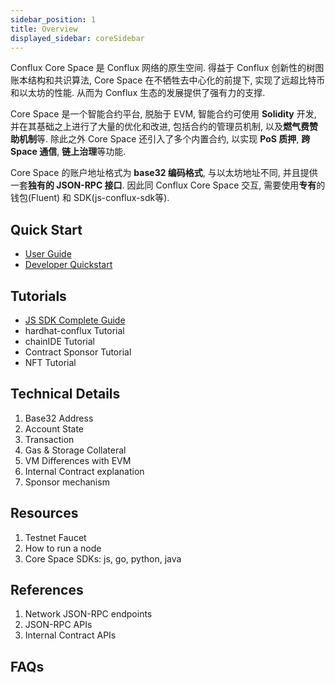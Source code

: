 ```yaml
---
sidebar_position: 1
title: Overview
displayed_sidebar: coreSidebar
---
```


Conflux Core Space 是 Conflux 网络的原生空间. 得益于 Conflux 创新性的树图账本结构和共识算法, Core Space 在不牺牲去中心化的前提下, 实现了远超比特币和以太坊的性能. 从而为 Conflux 生态的发展提供了强有力的支撑.

Core Space 是一个智能合约平台, 脱胎于 EVM, 智能合约可使用 **Solidity** 开发, 并在其基础之上进行了大量的优化和改进, 包括合约的管理员机制, 以及**燃气费赞助机制**等. 除此之外 Core Space 还引入了多个内置合约, 以实现 **PoS 质押**, **跨 Space 通信**, **链上治理**等功能.

Core Space 的账户地址格式为 **base32 编码格式**, 与以太坊地址不同, 并且提供一套**独有的 JSON-RPC 接口**. 因此同 Conflux Core Space 交互, 需要使用**专有**的钱包(Fluent) 和 SDK(js-conflux-sdk等).

## Quick Start

* [User Guide](./getting-started/)
* [Developer Quickstart](./tutorials/core-developer-quickstart)

## Tutorials

* [JS SDK Complete Guide](./tutorials/js-conflux-sdk)
* hardhat-conflux Tutorial
* chainIDE Tutorial
* Contract Sponsor Tutorial
* NFT Tutorial

## Technical Details

1. Base32 Address
2. Account State
3. Transaction
4. Gas & Storage Collateral
5. VM Differences with EVM
6. Internal Contract explanation
7. Sponsor mechanism

## Resources

1. Testnet Faucet
2. How to run a node
3. Core Space SDKs: js, go, python, java

## References

1. Network JSON-RPC endpoints
2. JSON-RPC APIs
3. Internal Contract APIs

## FAQs
